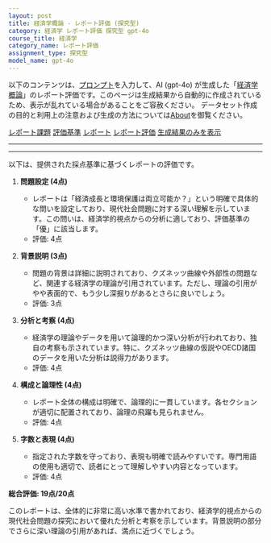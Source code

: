 ```yaml
---
layout: post
title: 経済学概論 - レポート評価 (探究型)
category: 経済学 レポート評価 探究型 gpt-4o
course_title: 経済学
category_name: レポート評価
assignment_type: 探究型
model_name: gpt-4o
---
```


以下のコンテンツは、[プロンプト](https://github.com/takedatoshiyuki/synthetic_assignments/tree/main/generated/経済学/gpt-4o/prompt_レポート評価-探究型.md)を入力して、AI (gpt-4o) が生成した「[経済学概論](/contents/経済学/)」のレポート評価です。このページは生成結果から自動的に作成されているため、表示が乱れている場合があることをご容赦ください。
データセット作成の目的と利用上の注意および生成の方法については[About](/About)を御覧ください。

[レポート課題](../レポート課題-探究型)
[評価基準](../評価基準-探究型)
[レポート](../レポート-探究型)
[レポート評価](../レポート評価-探究型)
[生成結果のみを表示](https://github.com/takedatoshiyuki/synthetic_assignments/tree/main/generated/経済学/gpt-4o/レポート評価-探究型.md)
  

***
***
  
以下は、提供された採点基準に基づくレポートの評価です。

1. **問題設定 (4点)**
   - レポートは「経済成長と環境保護は両立可能か？」という明確で具体的な問いを設定しており、現代社会問題に対する深い理解を示しています。この問いは、経済学的視点からの分析に適しており、評価基準の「優」に該当します。
   - 評価: 4点

2. **背景説明 (3点)**
   - 問題の背景は詳細に説明されており、クズネッツ曲線や外部性の問題など、関連する経済学の理論が引用されています。ただし、理論の引用がやや表面的で、もう少し深掘りがあるとさらに良いでしょう。
   - 評価: 3点

3. **分析と考察 (4点)**
   - 経済学の理論やデータを用いて論理的かつ深い分析が行われており、独自の考察も示されています。特に、クズネッツ曲線の仮説やOECD諸国のデータを用いた分析は説得力があります。
   - 評価: 4点

4. **構成と論理性 (4点)**
   - レポート全体の構成は明確で、論理的に一貫しています。各セクションが適切に配置されており、論理の飛躍も見られません。
   - 評価: 4点

5. **字数と表現 (4点)**
   - 指定された字数を守っており、表現も明確で読みやすいです。専門用語の使用も適切で、読者にとって理解しやすい内容となっています。
   - 評価: 4点

**総合評価: 19点/20点**

このレポートは、全体的に非常に高い水準で書かれており、経済学的視点からの現代社会問題の探究において優れた分析と考察を示しています。背景説明の部分でさらに深い理論の引用があれば、満点に近づくでしょう。
